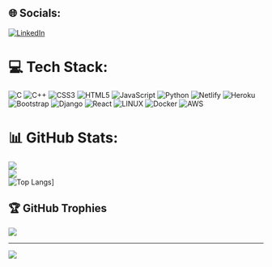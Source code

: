 <!-- ### Hi there 👋  -->

<!--
**hackerspider09/hackerspider09** is a ✨ _special_ ✨ repository because its `README.md` (this file) appears on your GitHub profile.

Here are some ideas to get you started:

- 🔭 I’m currently working on ...
- 🌱 I’m currently learning ...
- 👯 I’m looking to collaborate on ...
- 🤔 I’m looking for help with ...
- 💬 Ask me about ...
- 📫 How to reach me: ...
- 😄 Pronouns: ...
- ⚡ Fun fact: ...
-->


## 🌐 Socials:
[![LinkedIn](https://img.shields.io/badge/LinkedIn-%230077B5.svg?logo=linkedin&logoColor=white)](https://linkedin.com/in/www.linkedin.com/in/prasad-khatake)  

# 💻 Tech Stack:
![C](https://img.shields.io/badge/c-%2300599C.svg?style=for-the-badge&logo=c&logoColor=white) ![C++](https://img.shields.io/badge/c++-%2300599C.svg?style=for-the-badge&logo=c%2B%2B&logoColor=white) ![CSS3](https://img.shields.io/badge/css3-%231572B6.svg?style=for-the-badge&logo=css3&logoColor=white) ![HTML5](https://img.shields.io/badge/html5-%23E34F26.svg?style=for-the-badge&logo=html5&logoColor=white) ![JavaScript](https://img.shields.io/badge/javascript-%23323330.svg?style=for-the-badge&logo=javascript&logoColor=%23F7DF1E) ![Python](https://img.shields.io/badge/python-3670A0?style=for-the-badge&logo=python&logoColor=ffdd54) ![Netlify](https://img.shields.io/badge/netlify-%23000000.svg?style=for-the-badge&logo=netlify&logoColor=#00C7B7) ![Heroku](https://img.shields.io/badge/heroku-%23430098.svg?style=for-the-badge&logo=heroku&logoColor=white) ![Bootstrap](https://img.shields.io/badge/bootstrap-%23563D7C.svg?style=for-the-badge&logo=bootstrap&logoColor=white) ![Django](https://img.shields.io/badge/django-%23092E20.svg?style=for-the-badge&logo=django&logoColor=white) ![React](https://img.shields.io/badge/react-%2320232a.svg?style=for-the-badge&logo=react&logoColor=%2361DAFB) ![LINUX](https://img.shields.io/badge/Linux-FCC624?style=for-the-badge&logo=linux&logoColor=black) ![Docker](https://img.shields.io/badge/docker-%230db7ed.svg?style=for-the-badge&logo=docker&logoColor=white) ![AWS](https://img.shields.io/badge/AWS-%23FF9900.svg?style=for-the-badge&logo=amazon-aws&logoColor=white)
# 📊 GitHub Stats:
<!-- ![](https://github-readme-stats.vercel.app/api?username=hackerspider09&theme=radical&hide_border=false&include_all_commits=false&count_private=false)<br/> -->
![](https://github-readme-stats.vercel.app/api?username=hackerspider09&show_icons=true&theme=radical)<br/>
![](https://github-readme-streak-stats.herokuapp.com/?user=hackerspider09&theme=radical&hide_border=false)<br/>
![Top Langs](https://github-readme-stats.vercel.app/api/top-langs/?username=hackerspider09&theme=radical&hide_border=false&layout=compact)]    <!-- by (https://github.com/anuraghazra/github-readme-stats) -->
<!-- ![](https://github-readme-stats.vercel.app/api/top-langs/?username=hackerspider09&theme=radical&hide_border=false&include_all_commits=false&count_private=false&layout=compact)   <!-- old one --> 

## 🏆 GitHub Trophies
![](https://github-profile-trophy.vercel.app/?username=hackerspider09&theme=radical&no-frame=false&no-bg=false&margin-w=4)

---
[![](https://visitcount.itsvg.in/api?id=hackerspider09&icon=199977777777777777799&color=1)](https://visitcount.itsvg.in)

<!-- Proudly created with GPRM ( https://gprm.itsvg.in ) -->

<!--
[![Ashutosh's github activity graph](https://github-readme-activity-graph.cyclic.app/graph?username=hackerspider09&bg_color=200d30&color=9e4c98&line=da1068&point=403d3d&area=true&hide_border=true)](https://github.com/ashutosh00710/github-readme-activity-graph)
-->




